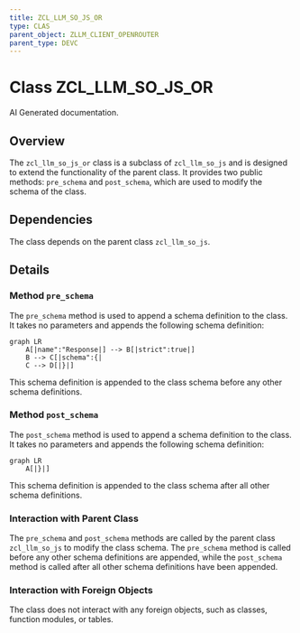 ```yaml
---
title: ZCL_LLM_SO_JS_OR
type: CLAS
parent_object: ZLLM_CLIENT_OPENROUTER
parent_type: DEVC
---
```


# Class ZCL_LLM_SO_JS_OR

AI Generated documentation.
## Overview
The `zcl_llm_so_js_or` class is a subclass of `zcl_llm_so_js` and is designed to extend the functionality of the parent class. It provides two public methods: `pre_schema` and `post_schema`, which are used to modify the schema of the class.

## Dependencies
The class depends on the parent class `zcl_llm_so_js`.

## Details
### Method `pre_schema`
The `pre_schema` method is used to append a schema definition to the class. It takes no parameters and appends the following schema definition:
```mermaid
graph LR
    A[|name":"Response|] --> B[|strict":true|]
    B --> C[|schema":{|
    C --> D[|}|]
```
This schema definition is appended to the class schema before any other schema definitions.

### Method `post_schema`
The `post_schema` method is used to append a schema definition to the class. It takes no parameters and appends the following schema definition:
```mermaid
graph LR
    A[|}|]
```
This schema definition is appended to the class schema after all other schema definitions.

### Interaction with Parent Class
The `pre_schema` and `post_schema` methods are called by the parent class `zcl_llm_so_js` to modify the class schema. The `pre_schema` method is called before any other schema definitions are appended, while the `post_schema` method is called after all other schema definitions have been appended.

### Interaction with Foreign Objects
The class does not interact with any foreign objects, such as classes, function modules, or tables.

